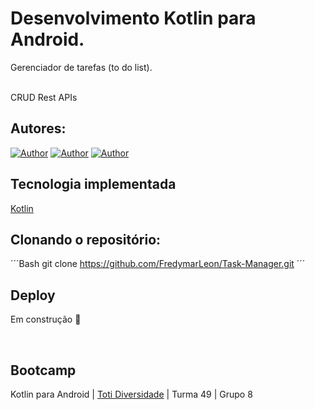 # Desenvolvimento Kotlin para Android.
Gerenciador de tarefas (to do list). 

<br />
CRUD Rest APIs

## Autores:

[![Author](https://img.shields.io/badge/Dev-Fredymar%20Leon-blueviolet%20)](https://github.com/FredymarLeon)
[![Author](https://img.shields.io/badge/Dev-Kensyto%20Berthaud-blueviolet%20)](https://github.com/Kensyto)
[![Author](https://img.shields.io/badge/Dev-Nadi%20Duno-blueviolet%20)](https://github.com/nadiduno/)
<br />

## Tecnologia implementada

[Kotlin](https://kotlinlang.org)

## Clonando o repositório:

´´´Bash
git clone https://github.com/FredymarLeon/Task-Manager.git
´´´
<br />

## Deploy
Em construção 🚧

<br />

## Bootcamp
Kotlin para Android |  [Toti Diversidade](https://totidiversidade.com.br) | Turma 49 | Grupo 8

